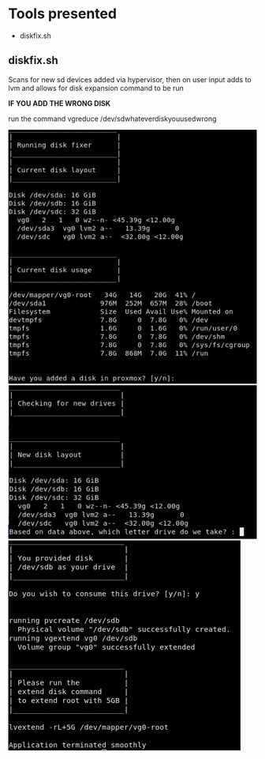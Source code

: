 # Tools presented
* diskfix.sh 

## diskfix.sh
Scans for new sd devices added via hypervisor, then on user input adds to lvm and allows for disk expansion command to be run

__IF YOU ADD THE WRONG DISK__

run the command vgreduce /dev/sdwhateverdiskyouusedwrong

![Example-1](images/diskfix-1.png)
![Example-2](images/diskfix-2.png)
![Example-3](images/diskfix-3.png)
